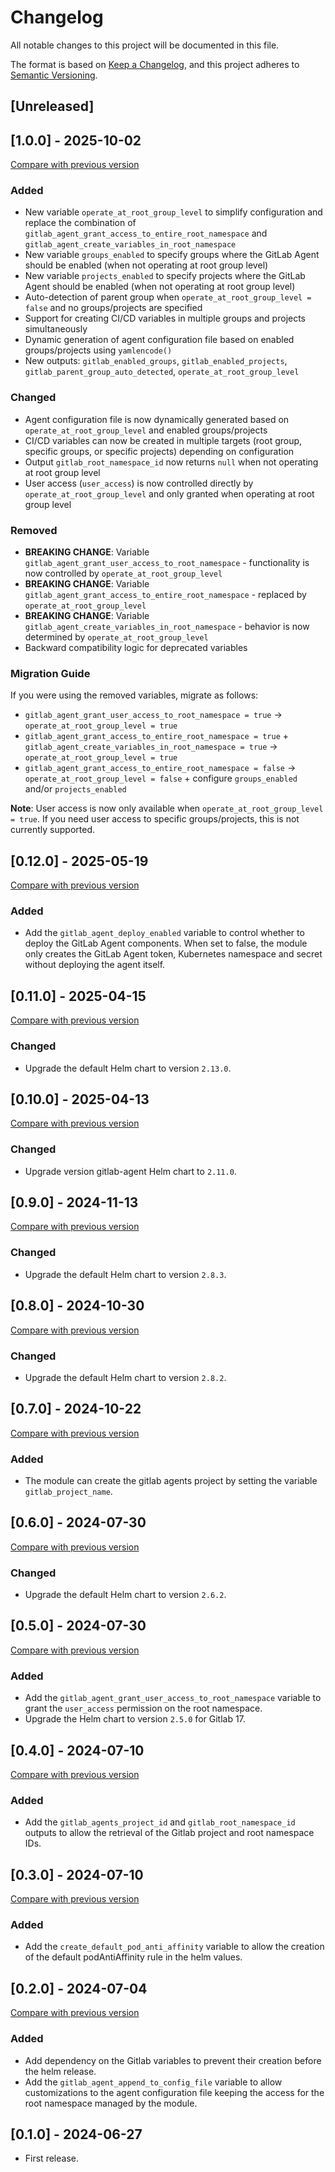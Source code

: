 # Changelog

All notable changes to this project will be documented in this file.

The format is based on [Keep a Changelog](https://keepachangelog.com/en/1.1.0/),
and this project adheres
to [Semantic Versioning](https://semver.org/spec/v2.0.0.html).

## [Unreleased]

## [1.0.0] - 2025-10-02

[Compare with previous version](https://github.com/sparkfabrik/terraform-gitlab-kubernetes-gitlab-agent/compare/1.0.0...0.13.0)

### Added

- New variable `operate_at_root_group_level` to simplify configuration and replace the combination of `gitlab_agent_grant_access_to_entire_root_namespace` and `gitlab_agent_create_variables_in_root_namespace`
- New variable `groups_enabled` to specify groups where the GitLab Agent should be enabled (when not operating at root group level)
- New variable `projects_enabled` to specify projects where the GitLab Agent should be enabled (when not operating at root group level)
- Auto-detection of parent group when `operate_at_root_group_level = false` and no groups/projects are specified
- Support for creating CI/CD variables in multiple groups and projects simultaneously
- Dynamic generation of agent configuration file based on enabled groups/projects using `yamlencode()`
- New outputs: `gitlab_enabled_groups`, `gitlab_enabled_projects`, `gitlab_parent_group_auto_detected`, `operate_at_root_group_level`

### Changed

- Agent configuration file is now dynamically generated based on `operate_at_root_group_level` and enabled groups/projects
- CI/CD variables can now be created in multiple targets (root group, specific groups, or specific projects) depending on configuration
- Output `gitlab_root_namespace_id` now returns `null` when not operating at root group level
- User access (`user_access`) is now controlled directly by `operate_at_root_group_level` and only granted when operating at root group level

### Removed

- **BREAKING CHANGE**: Variable `gitlab_agent_grant_user_access_to_root_namespace` - functionality is now controlled by `operate_at_root_group_level`
- **BREAKING CHANGE**: Variable `gitlab_agent_grant_access_to_entire_root_namespace` - replaced by `operate_at_root_group_level`
- **BREAKING CHANGE**: Variable `gitlab_agent_create_variables_in_root_namespace` - behavior is now determined by `operate_at_root_group_level`
- Backward compatibility logic for deprecated variables

### Migration Guide

If you were using the removed variables, migrate as follows:

- `gitlab_agent_grant_user_access_to_root_namespace = true` → `operate_at_root_group_level = true`
- `gitlab_agent_grant_access_to_entire_root_namespace = true` + `gitlab_agent_create_variables_in_root_namespace = true` → `operate_at_root_group_level = true`
- `gitlab_agent_grant_access_to_entire_root_namespace = false` → `operate_at_root_group_level = false` + configure `groups_enabled` and/or `projects_enabled`

**Note**: User access is now only available when `operate_at_root_group_level = true`. If you need user access to specific groups/projects, this is not currently supported.

## [0.12.0] - 2025-05-19

[Compare with previous version](https://github.com/sparkfabrik/terraform-gitlab-kubernetes-gitlab-agent/compare/0.11.0...0.12.0)

### Added

- Add the `gitlab_agent_deploy_enabled` variable to control whether to deploy the GitLab Agent components. When set to false, the module only creates the GitLab Agent token, Kubernetes namespace and secret without deploying the agent itself.

## [0.11.0] - 2025-04-15

[Compare with previous version](https://github.com/sparkfabrik/terraform-gitlab-kubernetes-gitlab-agent/compare/0.10.0...0.11.0)

### Changed

- Upgrade the default Helm chart to version `2.13.0`.

## [0.10.0] - 2025-04-13

[Compare with previous version](https://github.com/sparkfabrik/terraform-gitlab-kubernetes-gitlab-agent/compare/0.9.0...0.10.0)

### Changed

- Upgrade version gitlab-agent Helm chart to `2.11.0`.

## [0.9.0] - 2024-11-13

[Compare with previous version](https://github.com/sparkfabrik/terraform-gitlab-kubernetes-gitlab-agent/compare/0.8.0...0.9.0)

### Changed

- Upgrade the default Helm chart to version `2.8.3`.

## [0.8.0] - 2024-10-30

[Compare with previous version](https://github.com/sparkfabrik/terraform-gitlab-kubernetes-gitlab-agent/compare/0.7.0...0.8.0)

### Changed

- Upgrade the default Helm chart to version `2.8.2`.

## [0.7.0] - 2024-10-22

[Compare with previous version](https://github.com/sparkfabrik/terraform-gitlab-kubernetes-gitlab-agent/compare/0.6.0...0.7.0)

### Added

- The module can create the gitlab agents project by setting the variable `gitlab_project_name`.

## [0.6.0] - 2024-07-30

[Compare with previous version](https://github.com/sparkfabrik/terraform-gitlab-kubernetes-gitlab-agent/compare/0.5.0...0.6.0)

### Changed

- Upgrade the default Helm chart to version `2.6.2`.

## [0.5.0] - 2024-07-30

[Compare with previous version](https://github.com/sparkfabrik/terraform-gitlab-kubernetes-gitlab-agent/compare/0.4.0...0.5.0)

### Added

- Add the `gitlab_agent_grant_user_access_to_root_namespace` variable to grant the `user_access` permission on the root namespace.
- Upgrade the Helm chart to version `2.5.0` for Gitlab 17.

## [0.4.0] - 2024-07-10

[Compare with previous version](https://github.com/sparkfabrik/terraform-gitlab-kubernetes-gitlab-agent/compare/0.3.0...0.4.0)

### Added

- Add the `gitlab_agents_project_id` and `gitlab_root_namespace_id` outputs to allow the retrieval of the Gitlab project and root namespace IDs.

## [0.3.0] - 2024-07-10

[Compare with previous version](https://github.com/sparkfabrik/terraform-gitlab-kubernetes-gitlab-agent/compare/0.2.0...0.3.0)

### Added

- Add the `create_default_pod_anti_affinity` variable to allow the creation of the default podAntiAffinity rule in the helm values.

## [0.2.0] - 2024-07-04

[Compare with previous version](https://github.com/sparkfabrik/terraform-gitlab-kubernetes-gitlab-agent/compare/0.1.0...0.2.0)

### Added

- Add dependency on the Gitlab variables to prevent their creation before the helm release.
- Add the `gitlab_agent_append_to_config_file` variable to allow customizations to the agent configuration file keeping the access for the root namespace managed by the module.

## [0.1.0] - 2024-06-27

- First release.
